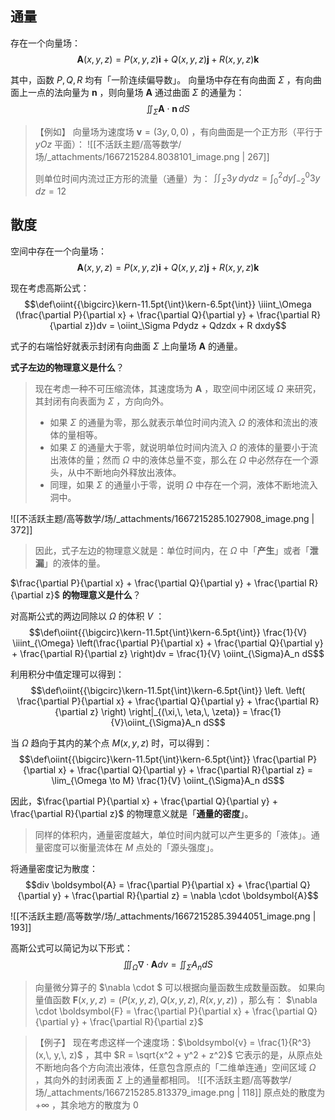 
## 通量
存在一个向量场：
$$\boldsymbol{A}(x,y,z) = P(x,y,z)\boldsymbol{i} + 
Q(x,y,z)\boldsymbol{j} + 
R(x,y,z)\boldsymbol{k}$$

其中，函数 $P,Q,R$  均有「一阶连续偏导数」。
向量场中存在有向曲面 $\Sigma$ ，有向曲面上一点的法向量为 $\boldsymbol{n}$ ，则向量场 $\boldsymbol{A}$  通过曲面 $\Sigma$  的通量为：
$$\iint_{\Sigma} \boldsymbol{A} \cdot \boldsymbol{n} \,dS$$

> 【例如】
> 向量场为速度场 $\boldsymbol{v} = (3y,\, 0,\, 0)$ ，有向曲面是一个正方形（平行于 $yOz$  平面）：
> ![[不活跃主题/高等数学/场/_attachments/1667215284.8038101_image.png | 267]]
> 
> 则单位时间内流过正方形的流量（通量）为：
> $\iint_{\Sigma} 3y\, dydz = \int_{0}^{2}dy \int_{-2}^{0} 3y \, dz = 12$ 



## 散度
空间中存在一个向量场：
$$\boldsymbol{A}(x,y,z) = P(x,y,z)\boldsymbol{i} + 
Q(x,y,z)\boldsymbol{j} + 
R(x,y,z)\boldsymbol{k}$$

现在考虑高斯公式：
$$\def\oiint{{\bigcirc}\kern-11.5pt{\int}\kern-6.5pt{\int}}
\iiint_\Omega (\frac{\partial P}{\partial x} + \frac{\partial Q}{\partial y} + \frac{\partial R}{\partial z})dv = \oiint_\Sigma Pdydz + Qdzdx + R dxdy$$

式子的右端恰好就表示封闭有向曲面 $\Sigma$  上向量场 $\boldsymbol{A}$  的通量。

**式子左边的物理意义是什么**？
> 现在考虑一种不可压缩流体，其速度场为 $\boldsymbol{A}$ ，取空间中闭区域 $\Omega$  来研究，其封闭有向表面为 $\Sigma$ ，方向向外。
> - 如果 $\Sigma$  的通量为零，那么就表示单位时间内流入 $\Omega$  的液体和流出的液体的量相等。
> - 如果 $\Sigma$  的通量大于零，就说明单位时间内流入 $\Omega$  的液体的量要小于流出液体的量；然而 $\Omega$  中的液体总量不变，那么在 $\Omega$  中必然存在一个源头，从中不断地向外释放出液体。
> - 同理，如果 $\Sigma$  的通量小于零，说明 $\Omega$  中存在一个洞，液体不断地流入洞中。
> 
![[不活跃主题/高等数学/场/_attachments/1667215285.1027908_image.png | 372]]
> 
> 因此，式子左边的物理意义就是：单位时间内，在 $\Omega$  中「**产生**」或者「**泄漏**」的液体的量。


$\frac{\partial P}{\partial x} + \frac{\partial Q}{\partial y} + \frac{\partial R}{\partial z}$  **的物理意义是什么**？

对高斯公式的两边同除以 $\Omega$  的体积 $V$ ：
$$\def\oiint{{\bigcirc}\kern-11.5pt{\int}\kern-6.5pt{\int}}
\frac{1}{V} \iiint_{\Omega} \left(\frac{\partial P}{\partial x} + \frac{\partial Q}{\partial y} + \frac{\partial R}{\partial z} \right)dv 
= \frac{1}{V} \oiint_{\Sigma}A_n dS$$

利用积分中值定理可以得到：
$$\def\oiint{{\bigcirc}\kern-11.5pt{\int}\kern-6.5pt{\int}}
\left.
\left(
\frac{\partial P}{\partial x} + \frac{\partial Q}{\partial y} + \frac{\partial R}{\partial z}
\right)
\right|_{(\xi,\, \eta,\, \zeta)}
= \frac{1}{V}\oiint_{\Sigma}A_n dS$$

当 $\Omega$  趋向于其内的某个点 $M(x,\,y,\,z)$  时，可以得到：
$$\def\oiint{{\bigcirc}\kern-11.5pt{\int}\kern-6.5pt{\int}}
\frac{\partial P}{\partial x} + \frac{\partial Q}{\partial y} + \frac{\partial R}{\partial z} = \lim_{\Omega \to M} \frac{1}{V} \oiint_{\Sigma}A_n dS$$

因此，$\frac{\partial P}{\partial x} + \frac{\partial Q}{\partial y} + \frac{\partial R}{\partial z}$  的物理意义就是「**通量的密度**」。

> 同样的体积内，通量密度越大，单位时间内就可以产生更多的「液体」。通量密度可以衡量流体在 $M$  点处的「源头强度」。


将通量密度记为散度：
$$div \boldsymbol{A} = \frac{\partial P}{\partial x} + \frac{\partial Q}{\partial y} + \frac{\partial R}{\partial z} = \nabla \cdot \boldsymbol{A}$$

![[不活跃主题/高等数学/场/_attachments/1667215285.3944051_image.png | 193]]

高斯公式可以简记为以下形式：
$$\iiint_{\Omega} \nabla \cdot \boldsymbol{A} dv = \iint_{\Sigma} A_n dS$$

> 向量微分算子的 $\nabla \cdot $  可以根据向量函数生成数量函数。
> 如果向量值函数 $\boldsymbol{F}(x,\,y,\,z) = (P(x,y,z),\, Q(x,y,z),\, R(x,y,z))$  ，那么有：
> $\nabla \cdot \boldsymbol{F} = \frac{\partial P}{\partial x} + \frac{\partial Q}{\partial y} + \frac{\partial R}{\partial z}$ 


> 【例子】
> 现在考虑这样一个速度场：$\boldsymbol{v} = \frac{1}{R^3}(x,\, y,\, z)$ ，其中 $R = \sqrt{x^2 + y^2 + z^2}$ 
> 它表示的是，从原点处不断地向各个方向流出液体，任意包含原点的「二维单连通」空间区域 $\Omega$ ，其向外的封闭表面 $\Sigma$  上的通量都相同。
> ![[不活跃主题/高等数学/场/_attachments/1667215285.813379_image.png | 118]]
> 原点处的散度为 $+\infty$ ，其余地方的散度为 $0$  




